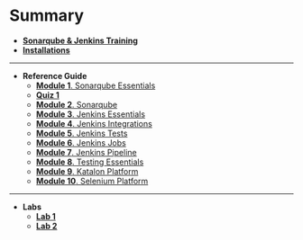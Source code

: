 

# Summary

* [**Sonarqube & Jenkins Training**](README.md)
* [**Installations**](installations.md)
---
* **Reference Guide**
	- [**Module 1**. Sonarqube Essentials](tutorial/module_1.md)
	- [**Quiz 1**](quizzes/quiz_1.md)
	- [**Module 2**. Sonarqube](tutorial/module_2.md)
	- [**Module 3**. Jenkins Essentials](tutorial/module_3.md)
	- [**Module 4**. Jenkins Integrations](tutorial/module_4.md)
	- [**Module 5**. Jenkins Tests](tutorial/module_5.md)
	- [**Module 6**. Jenkins Jobs](tutorial/module_6.md)
	- [**Module 7**. Jenkins Pipeline](tutorial/module_7.md)
	- [**Module 8**. Testing Essentials](tutorial/module_8.md)
	- [**Module 9**. Katalon Platform](tutorial/module_9.md)
	- [**Module 10**. Selenium Platform](tutorial/module_10.md)
---
* **Labs**
	- [**Lab 1**](labs/lab_1.md)
	- [**Lab 2**](labs/lab_2.md)

